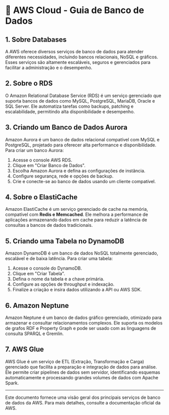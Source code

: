 # 📌 AWS Cloud - Guia de Banco de Dados

## 1. Sobre Databases
A AWS oferece diversos serviços de banco de dados para atender diferentes necessidades, incluindo bancos relacionais, NoSQL e gráficos. Esses serviços são altamente escaláveis, seguros e gerenciados para facilitar a administração e o desempenho.

## 2. Sobre o RDS
O Amazon Relational Database Service (RDS) é um serviço gerenciado que suporta bancos de dados como MySQL, PostgreSQL, MariaDB, Oracle e SQL Server. Ele automatiza tarefas como backups, patching e escalabilidade, permitindo alta disponibilidade e desempenho.

## 3. Criando um Banco de Dados Aurora
Amazon Aurora é um banco de dados relacional compatível com MySQL e PostgreSQL, projetado para oferecer alta performance e disponibilidade. Para criar um banco Aurora:
1. Acesse o console AWS RDS.
2. Clique em "Criar Banco de Dados".
3. Escolha Amazon Aurora e defina as configurações de instância.
4. Configure segurança, rede e opções de backup.
5. Crie e conecte-se ao banco de dados usando um cliente compatível.

## 4. Sobre o ElastiCache
Amazon ElastiCache é um serviço gerenciado de cache na memória, compatível com **Redis e Memcached**. Ele melhora a performance de aplicações armazenando dados em cache para reduzir a latência de consultas a bancos de dados tradicionais.

## 5. Criando uma Tabela no DynamoDB
Amazon DynamoDB é um banco de dados NoSQL totalmente gerenciado, escalável e de baixa latência. Para criar uma tabela:
1. Acesse o console do DynamoDB.
2. Clique em "Criar Tabela".
3. Defina o nome da tabela e a chave primária.
4. Configure as opções de throughput e indexação.
5. Finalize a criação e insira dados utilizando a API ou AWS SDK.

## 6. Amazon Neptune
Amazon Neptune é um banco de dados gráfico gerenciado, otimizado para armazenar e consultar relacionamentos complexos. Ele suporta os modelos de grafos RDF e Property Graph e pode ser usado com as linguagens de consulta SPARQL e Gremlin.

## 7. AWS Glue
AWS Glue é um serviço de ETL (Extração, Transformação e Carga) gerenciado que facilita a preparação e integração de dados para análise. Ele permite criar pipelines de dados sem servidor, identificando esquemas automaticamente e processando grandes volumes de dados com Apache Spark.

---
Este documento fornece uma visão geral dos principais serviços de banco de dados da AWS. Para mais detalhes, consulte a documentação oficial da AWS.